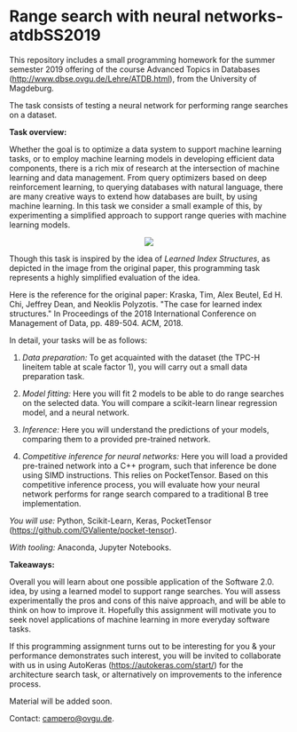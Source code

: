 # Range search with neural networks- atdbSS2019 

This repository includes a small programming homework for the summer semester 2019 offering of the course Advanced Topics in Databases (http://www.dbse.ovgu.de/Lehre/ATDB.html), from the University of Magdeburg.

The task consists of testing a neural network for performing range searches on a dataset.

**Task overview:**

Whether the goal is to optimize a data system to support machine learning tasks, or to employ machine learning models in developing efficient data components, there is a rich mix of research  at the intersection of machine learning and data management. From query optimizers based on deep reinforcement learning, to querying databases with natural language, there are many creative ways to extend how databases are built, by using machine learning. In this task we consider a small example of this, by experimenting a simplified approach to support range queries with machine learning models.

<p align="center">
  <img src="http://dsail.csail.mit.edu/wp-content/uploads/2018/09/LearnedIndex.jpg?raw=true">
  
Though this task is inspired by the idea of *Learned Index Structures*, as depicted in the image from the original paper, this programming task represents a highly simplified evaluation of the idea.

Here is the reference for the original paper: Kraska, Tim, Alex Beutel, Ed H. Chi, Jeffrey Dean, and Neoklis Polyzotis. "The case for learned index structures." In Proceedings of the 2018 International Conference on Management of Data, pp. 489-504. ACM, 2018.

</p>

In detail, your tasks will be as follows:

1. *Data preparation:* To get acquainted with the dataset (the TPC-H lineitem table at scale factor 1), you will carry out a small data preparation task.

2. *Model fitting:* Here you will fit 2 models to be able to do range searches on the selected data. You will compare a scikit-learn linear regression model, and a neural network. 

3. *Inference:* Here you will understand the predictions of your models, comparing them to a provided pre-trained network.

4. *Competitive inference for neural networks:* Here you will load a provided pre-trained network into a C++ program, such that inference be done using SIMD instructions. This relies on PocketTensor. Based on this competitive inference process, you will evaluate how your neural network performs for range search compared to a traditional B tree implementation.

*You will use:* Python, Scikit-Learn, Keras, PocketTensor (https://github.com/GValiente/pocket-tensor).

*With tooling:* Anaconda, Jupyter Notebooks.

**Takeaways:**

Overall you will learn about one possible application of the Software 2.0. idea, by using a learned model to support range searches. You will assess experimentally the pros and cons of this naive approach, and will be able to think on how to improve it. Hopefully this assignment will motivate you to seek novel applications of machine learning in more everyday software tasks.

If this programming assignment turns out to be interesting for you & your performance demonstrates such interest, you will be invited to collaborate with us in using AutoKeras (https://autokeras.com/start/) for the architecture search task, or alternatively on improvements to the inference process.

Material will be added soon.

Contact: campero@ovgu.de.
